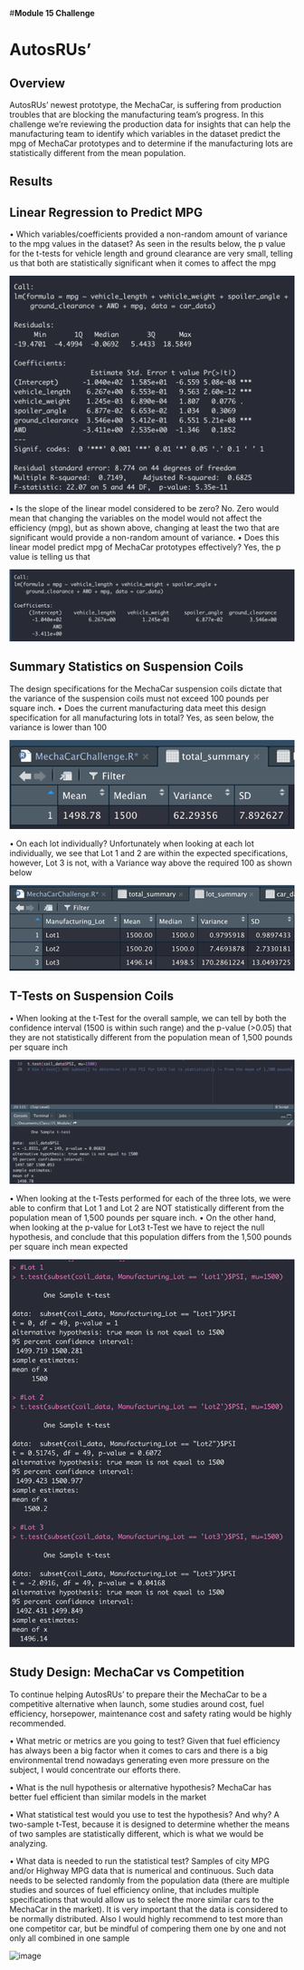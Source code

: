 #**Module 15 Challenge**

# AutosRUs’
## Overview
AutosRUs’ newest prototype, the MechaCar, is suffering from production troubles that are blocking the manufacturing team’s progress. 
In this challenge we’re reviewing the production data for insights that can help the manufacturing team to identify which variables in the dataset predict the mpg of MechaCar prototypes and to determine if the manufacturing lots are statistically different from the mean population.

## Results
## Linear Regression to Predict MPG
•	Which variables/coefficients provided a non-random amount of variance to the mpg values in the dataset?
As seen in the results below, the p value for the t-tests for vehicle length and ground clearance are very small, telling us that both are statistically significant when it comes to affect the mpg

![MechaCar mpg Summary](https://github.com/TheLittlePrincess/M15_MechaCar_Statistical_Analysis/blob/main/Dev1_StatisticalSum.png)

•	Is the slope of the linear model considered to be zero?
No. Zero would mean that changing the variables on the model would not affect the efficiency (mpg), but as shown above, changing at least the two that are significant would provide a non-random amount of variance.
•	Does this linear model predict mpg of MechaCar prototypes effectively? 
Yes, the p value is telling us that

![MechaCar mpg linear Model](https://github.com/TheLittlePrincess/M15_MechaCar_Statistical_Analysis/blob/main/Dev1_Regression.png)

## Summary Statistics on Suspension Coils
The design specifications for the MechaCar suspension coils dictate that the variance of the suspension coils must not exceed 100 pounds per square inch. 
•	Does the current manufacturing data meet this design specification for all manufacturing lots in total?
Yes, as seen below, the variance is lower than 100

![Coil Summary](https://github.com/TheLittlePrincess/M15_MechaCar_Statistical_Analysis/blob/main/Dev2_1.png)

•	On each lot individually? 
Unfortunately when looking at each lot individually, we see that Lot 1 and 2 are within the expected specifications, however, Lot 3 is not, with a Variance way above the required 100 as shown below

![Coil by lot](https://github.com/TheLittlePrincess/M15_MechaCar_Statistical_Analysis/blob/main/Dev2_2.png)

## T-Tests on Suspension Coils
•	When looking at the t-Test for the overall sample, we can tell by both the confidence interval (1500 is within such range) and the p-value (>0.05) that they are not statistically different from the population mean of 1,500 pounds per square inch
  
![Coil t-Test overall](https://github.com/TheLittlePrincess/M15_MechaCar_Statistical_Analysis/blob/main/Dev3_1.png)


•	When looking at the t-Tests performed for each of the three lots, we were able to confirm that Lot 1 and Lot 2 are NOT statistically different from the population mean of 1,500 pounds per square inch. 
•	On the other hand, when looking at the p-value for Lot3 t-Test we have to reject the null hypothesis, and conclude that this population differs from the 1,500 pounds per square inch mean expected
  
![Coil t-Test overall](https://github.com/TheLittlePrincess/M15_MechaCar_Statistical_Analysis/blob/main/Dev3_2.png)



## Study Design: MechaCar vs Competition
To continue helping AutosRUs’ to prepare their the MechaCar to be a competitive alternative when launch, some studies around cost, fuel efficiency, horsepower, maintenance cost and safety rating would be highly recommended. 

•	What metric or metrics are you going to test?
Given that fuel efficiency has always been a big factor when it comes to cars and there is a big environmental trend nowadays generating even more pressure on the subject, I would concentrate our efforts there. 

•	What is the null hypothesis or alternative hypothesis?
MechaCar has better fuel efficient than similar models in the market

•	What statistical test would you use to test the hypothesis? And why?
A two-sample t-Test, because it is designed to determine whether the means of two samples are statistically different, which is what we would be analyzing.

•	What data is needed to run the statistical test?
Samples of city MPG and/or Highway MPG data that is numerical and continuous.
Such data needs to be selected randomly from the population data (there are multiple studies and sources of fuel efficiency online, that includes multiple specifications that would allow us to select the more similar cars to the MechaCar in the market). It is very important that the data is considered to be normally distributed.
Also I would highly recommend to test more than one competitor car, but be mindful of compering them one by one and not only all combined in one sample


![image](https://user-images.githubusercontent.com/75752314/116009948-ca963b80-a5e1-11eb-8bc7-8706a6eae29e.png)

